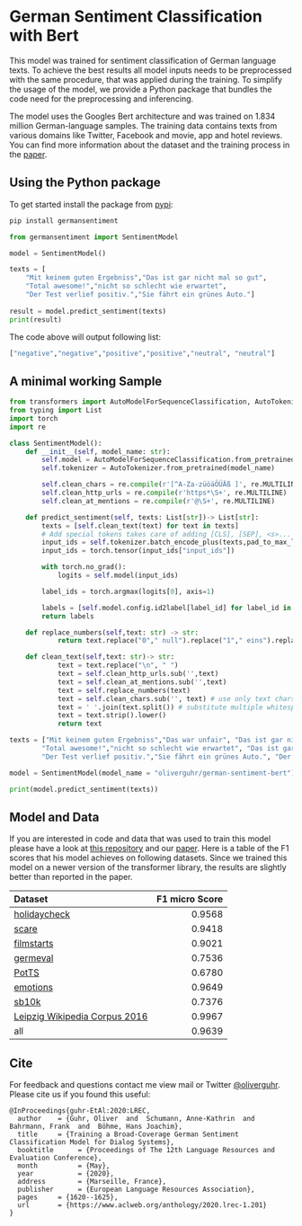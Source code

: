 # German Sentiment Classification with Bert

This model was trained for sentiment classification of German language texts. To achieve the best results all model inputs needs to be preprocessed with the same procedure, that was applied during the training. To simplify the usage of the model, 
we provide a Python package that bundles the code need for the preprocessing and inferencing. 

The model uses the Googles Bert architecture and was trained on 1.834 million German-language samples. The training data contains texts from various domains like Twitter, Facebook and movie, app and hotel reviews. 
You can find more information about the dataset and the training process in the [paper](http://www.lrec-conf.org/proceedings/lrec2020/pdf/2020.lrec-1.201.pdf).

## Using the Python package

To get started install the package from [pypi](https://pypi.org/project/germansentiment/):

```bash
pip install germansentiment
```

```python
from germansentiment import SentimentModel

model = SentimentModel()

texts = [
    "Mit keinem guten Ergebniss","Das ist gar nicht mal so gut",
    "Total awesome!","nicht so schlecht wie erwartet",
    "Der Test verlief positiv.","Sie fährt ein grünes Auto."]
       
result = model.predict_sentiment(texts)
print(result)
```

The code above will output following list:

```python
["negative","negative","positive","positive","neutral", "neutral"]
```

## A minimal working Sample


```python
from transformers import AutoModelForSequenceClassification, AutoTokenizer
from typing import List
import torch
import re

class SentimentModel():
    def __init__(self, model_name: str):
        self.model = AutoModelForSequenceClassification.from_pretrained(model_name)
        self.tokenizer = AutoTokenizer.from_pretrained(model_name)

        self.clean_chars = re.compile(r'[^A-Za-züöäÖÜÄß ]', re.MULTILINE)
        self.clean_http_urls = re.compile(r'https*\S+', re.MULTILINE)
        self.clean_at_mentions = re.compile(r'@\S+', re.MULTILINE)

    def predict_sentiment(self, texts: List[str])-> List[str]:
        texts = [self.clean_text(text) for text in texts]
        # Add special tokens takes care of adding [CLS], [SEP], <s>... tokens in the right way for each model.
        input_ids = self.tokenizer.batch_encode_plus(texts,pad_to_max_length=True, add_special_tokens=True)
        input_ids = torch.tensor(input_ids["input_ids"])

        with torch.no_grad():
            logits = self.model(input_ids)    

        label_ids = torch.argmax(logits[0], axis=1)

        labels = [self.model.config.id2label[label_id] for label_id in label_ids.tolist()]
        return labels

    def replace_numbers(self,text: str) -> str:
            return text.replace("0"," null").replace("1"," eins").replace("2"," zwei").replace("3"," drei").replace("4"," vier").replace("5"," fünf").replace("6"," sechs").replace("7"," sieben").replace("8"," acht").replace("9"," neun")         

    def clean_text(self,text: str)-> str:    
            text = text.replace("\n", " ")        
            text = self.clean_http_urls.sub('',text)
            text = self.clean_at_mentions.sub('',text)        
            text = self.replace_numbers(text)                
            text = self.clean_chars.sub('', text) # use only text chars                          
            text = ' '.join(text.split()) # substitute multiple whitespace with single whitespace   
            text = text.strip().lower()
            return text

texts = ["Mit keinem guten Ergebniss","Das war unfair", "Das ist gar nicht mal so gut",
        "Total awesome!","nicht so schlecht wie erwartet", "Das ist gar nicht mal so schlecht",
        "Der Test verlief positiv.","Sie fährt ein grünes Auto.", "Der Fall wurde an die Polzei übergeben."]

model = SentimentModel(model_name = "oliverguhr/german-sentiment-bert")

print(model.predict_sentiment(texts))
```

## Model and Data

If you are interested in code and data that was used to train this model please have a look at [this repository](https://github.com/oliverguhr/german-sentiment) and our [paper](http://www.lrec-conf.org/proceedings/lrec2020/pdf/2020.lrec-1.202.pdf). Here is a table of the F1 scores that his model achieves on following datasets. Since we trained this model on a newer version of the transformer library, the results are slightly better than reported in the paper.

| Dataset                                                      | F1 micro Score |
| :----------------------------------------------------------- | -------------: |
| [holidaycheck](https://github.com/oliverguhr/german-sentiment) |         0.9568 |
| [scare](https://www.romanklinger.de/scare/)                  |         0.9418 |
| [filmstarts](https://github.com/oliverguhr/german-sentiment) |         0.9021 |
| [germeval](https://sites.google.com/view/germeval2017-absa/home) |         0.7536 |
| [PotTS](https://www.aclweb.org/anthology/L16-1181/)          |         0.6780 |
| [emotions](https://github.com/oliverguhr/german-sentiment)  |         0.9649 |
| [sb10k](https://www.spinningbytes.com/resources/germansentiment/) |         0.7376 |
| [Leipzig Wikipedia Corpus 2016](https://wortschatz.uni-leipzig.de/de/download/german) |         0.9967 |
| all                                                          |         0.9639 |

## Cite

For feedback and questions contact me view mail or Twitter [@oliverguhr](https://twitter.com/oliverguhr). Please cite us if you found this useful:

```
@InProceedings{guhr-EtAl:2020:LREC,
  author    = {Guhr, Oliver  and  Schumann, Anne-Kathrin  and  Bahrmann, Frank  and  Böhme, Hans Joachim},
  title     = {Training a Broad-Coverage German Sentiment Classification Model for Dialog Systems},
  booktitle      = {Proceedings of The 12th Language Resources and Evaluation Conference},
  month          = {May},
  year           = {2020},
  address        = {Marseille, France},
  publisher      = {European Language Resources Association},
  pages     = {1620--1625},
  url       = {https://www.aclweb.org/anthology/2020.lrec-1.201}
}
```


